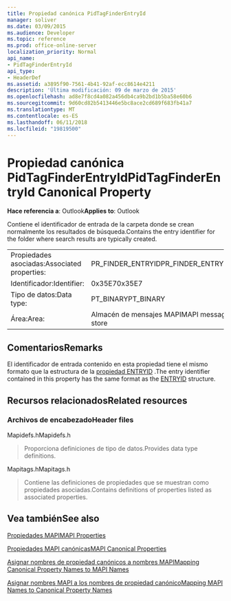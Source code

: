 ```yaml
---
title: Propiedad canónica PidTagFinderEntryId
manager: soliver
ms.date: 03/09/2015
ms.audience: Developer
ms.topic: reference
ms.prod: office-online-server
localization_priority: Normal
api_name:
- PidTagFinderEntryId
api_type:
- HeaderDef
ms.assetid: a3895f90-7561-4b41-92af-ecc8614e4211
description: 'Última modificación: 09 de marzo de 2015'
ms.openlocfilehash: ad8e7f8cd4a082a456db4ca9b2bd1b5ba58e60b6
ms.sourcegitcommit: 9d60cd82b5413446e5bc8ace2cd689f683fb41a7
ms.translationtype: MT
ms.contentlocale: es-ES
ms.lasthandoff: 06/11/2018
ms.locfileid: "19819500"
---
```

# <a name="pidtagfinderentryid-canonical-property"></a><span data-ttu-id="8da4f-103">Propiedad canónica PidTagFinderEntryId</span><span class="sxs-lookup"><span data-stu-id="8da4f-103">PidTagFinderEntryId Canonical Property</span></span>

  
  
<span data-ttu-id="8da4f-104">**Hace referencia a**: Outlook</span><span class="sxs-lookup"><span data-stu-id="8da4f-104">**Applies to**: Outlook</span></span> 
  
<span data-ttu-id="8da4f-105">Contiene el identificador de entrada de la carpeta donde se crean normalmente los resultados de búsqueda.</span><span class="sxs-lookup"><span data-stu-id="8da4f-105">Contains the entry identifier for the folder where search results are typically created.</span></span>
  
|||
|:-----|:-----|
|<span data-ttu-id="8da4f-106">Propiedades asociadas:</span><span class="sxs-lookup"><span data-stu-id="8da4f-106">Associated properties:</span></span>  <br/> |<span data-ttu-id="8da4f-107">PR_FINDER_ENTRYID</span><span class="sxs-lookup"><span data-stu-id="8da4f-107">PR_FINDER_ENTRYID</span></span>  <br/> |
|<span data-ttu-id="8da4f-108">Identificador:</span><span class="sxs-lookup"><span data-stu-id="8da4f-108">Identifier:</span></span>  <br/> |<span data-ttu-id="8da4f-109">0x35E7</span><span class="sxs-lookup"><span data-stu-id="8da4f-109">0x35E7</span></span>  <br/> |
|<span data-ttu-id="8da4f-110">Tipo de datos:</span><span class="sxs-lookup"><span data-stu-id="8da4f-110">Data type:</span></span>  <br/> |<span data-ttu-id="8da4f-111">PT_BINARY</span><span class="sxs-lookup"><span data-stu-id="8da4f-111">PT_BINARY</span></span>  <br/> |
|<span data-ttu-id="8da4f-112">Área:</span><span class="sxs-lookup"><span data-stu-id="8da4f-112">Area:</span></span>  <br/> |<span data-ttu-id="8da4f-113">Almacén de mensajes MAPI</span><span class="sxs-lookup"><span data-stu-id="8da4f-113">MAPI message store</span></span>  <br/> |
   
## <a name="remarks"></a><span data-ttu-id="8da4f-114">Comentarios</span><span class="sxs-lookup"><span data-stu-id="8da4f-114">Remarks</span></span>

<span data-ttu-id="8da4f-115">El identificador de entrada contenido en esta propiedad tiene el mismo formato que la estructura de la [propiedad ENTRYID](entryid.md) .</span><span class="sxs-lookup"><span data-stu-id="8da4f-115">The entry identifier contained in this property has the same format as the [ENTRYID](entryid.md) structure.</span></span> 
  
## <a name="related-resources"></a><span data-ttu-id="8da4f-116">Recursos relacionados</span><span class="sxs-lookup"><span data-stu-id="8da4f-116">Related resources</span></span>

### <a name="header-files"></a><span data-ttu-id="8da4f-117">Archivos de encabezado</span><span class="sxs-lookup"><span data-stu-id="8da4f-117">Header files</span></span>

<span data-ttu-id="8da4f-118">Mapidefs.h</span><span class="sxs-lookup"><span data-stu-id="8da4f-118">Mapidefs.h</span></span>
  
> <span data-ttu-id="8da4f-119">Proporciona definiciones de tipo de datos.</span><span class="sxs-lookup"><span data-stu-id="8da4f-119">Provides data type definitions.</span></span>
    
<span data-ttu-id="8da4f-120">Mapitags.h</span><span class="sxs-lookup"><span data-stu-id="8da4f-120">Mapitags.h</span></span>
  
> <span data-ttu-id="8da4f-121">Contiene las definiciones de propiedades que se muestran como propiedades asociadas.</span><span class="sxs-lookup"><span data-stu-id="8da4f-121">Contains definitions of properties listed as associated properties.</span></span>
    
## <a name="see-also"></a><span data-ttu-id="8da4f-122">Vea también</span><span class="sxs-lookup"><span data-stu-id="8da4f-122">See also</span></span>



[<span data-ttu-id="8da4f-123">Propiedades MAPI</span><span class="sxs-lookup"><span data-stu-id="8da4f-123">MAPI Properties</span></span>](mapi-properties.md)
  
[<span data-ttu-id="8da4f-124">Propiedades MAPI canónicas</span><span class="sxs-lookup"><span data-stu-id="8da4f-124">MAPI Canonical Properties</span></span>](mapi-canonical-properties.md)
  
[<span data-ttu-id="8da4f-125">Asignar nombres de propiedad canónicos a nombres MAPI</span><span class="sxs-lookup"><span data-stu-id="8da4f-125">Mapping Canonical Property Names to MAPI Names</span></span>](mapping-canonical-property-names-to-mapi-names.md)
  
[<span data-ttu-id="8da4f-126">Asignar nombres MAPI a los nombres de propiedad canónico</span><span class="sxs-lookup"><span data-stu-id="8da4f-126">Mapping MAPI Names to Canonical Property Names</span></span>](mapping-mapi-names-to-canonical-property-names.md)

